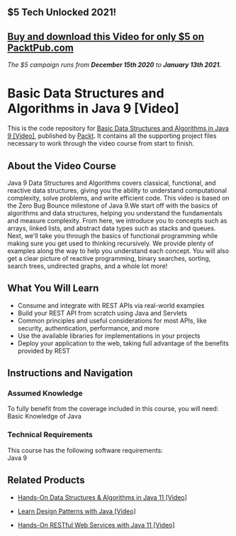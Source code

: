 ## $5 Tech Unlocked 2021!
[Buy and download this Video for only $5 on PacktPub.com](https://www.packtpub.com/product/basic-data-structures-and-algorithms-in-java-9-video/9781788477451)
-----
*The $5 campaign         runs from __December 15th 2020__ to __January 13th 2021.__*

# Basic Data Structures and Algorithms in Java 9 [Video]
This is the code repository for [Basic Data Structures and Algorithms in Java 9 [Video]](https://www.packtpub.com/application-development/basic-data-structures-and-algorithms-java-9-video?utm_source=github&utm_medium=repository&utm_campaign=9781788477451), published by [Packt](https://www.packtpub.com/?utm_source=github). It contains all the supporting project files necessary to work through the video course from start to finish.
## About the Video Course
Java 9 Data Structures and Algorithms covers classical, functional, and reactive data structures, giving you the ability to understand computational complexity, solve problems, and write efficient code. This video is based on the Zero Bug Bounce milestone of Java 9.We start off with the basics of algorithms and data structures, helping you understand the fundamentals and measure complexity. From here, we introduce you to concepts such as arrays, linked lists, and abstract data types such as stacks and queues. Next, we'll take you through the basics of functional programming while making sure you get used to thinking recursively. We provide plenty of examples along the way to help you understand each concept. You will also get a clear picture of reactive programming, binary searches, sorting, search trees, undirected graphs, and a whole lot more!

<H2>What You Will Learn</H2>
<DIV class=book-info-will-learn-text>
<UL>
<LI>Consume and integrate with REST APIs via real-world examples 
<LI>Build your REST API from scratch using Java and Servlets 
<LI>Common principles and useful considerations for most APIs, like security, authentication, performance, and more 
<LI>Use the available libraries for implementations in your projects 
<LI>Deploy your application to the web, taking full advantage of the benefits provided by REST </LI></UL></DIV>

## Instructions and Navigation
### Assumed Knowledge
To fully benefit from the coverage included in this course, you will need:<br/>
Basic Knowledge of Java
### Technical Requirements
This course has the following software requirements:<br/>
Java 9

## Related Products
* [Hands-On Data Structures & Algorithms in Java 11 [Video]](https://www.packtpub.com/application-development/hands-data-structures-algorithms-java-11-video?utm_source=github&utm_medium=repository&utm_campaign=9781789805819)

* [Learn Design Patterns with Java [Video]](https://prod.packtpub.com/in/application-development/learn-design-patterns-java-video)

* [Hands-On RESTful Web Services with Java 11 [Video]](https://www.packtpub.com/web-development/hands-restful-web-services-java-11-video?utm_source=github&utm_medium=repository&utm_campaign=9781789956153)
